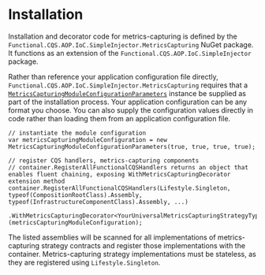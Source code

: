 # Installation

Installation and decorator code for metrics-capturing is defined by the `Functional.CQS.AOP.IoC.SimpleInjector.MetricsCapturing` NuGet package.  It functions as an extension of the `Functional.CQS.AOP.IoC.SimpleInjector` package.

Rather than reference your application configuration file directly, `Functional.CQS.AOP.IoC.SimpleInjector.MetricsCapturing` requires that a [`MetricsCapturingModuleConfigurationParameters`](../../../src/Functional.CQS.AOP.IoC.SimpleInjector.MetricsCapturing/Configuration/MetricsCapturingModuleConfigurationParameters.cs) instance be supplied as part of the installation process.  Your application configuration can be any format you choose.  You can also supply the configuration values directly in code rather than loading them from an application configuration file.

```
// instantiate the module configuration
var metricsCapturingModuleConfiguration = new MetricsCapturingModuleConfigurationParameters(true, true, true, true);

// register CQS handlers, metrics-capturing components
// container.RegisterAllFunctionalCQSHandlers returns an object that enables fluent chaining, exposing WithMetricsCapturingDecorator extension method
container.RegisterAllFunctionalCQSHandlers(Lifestyle.Singleton, typeof(CompositionRootClass).Assembly, typeof(InfrastructureComponentClass).Assembly, ...)
	.WithMetricsCapturingDecorator<YourUniversalMetricsCapturingStrategyType>(metricsCapturingModuleConfiguration);
```

The listed assemblies will be scanned for all implementations of metrics-capturing strategy contracts and register those implementations with the container.  Metrics-capturing strategy implementations must be stateless, as they are registered using `Lifestyle.Singleton`.